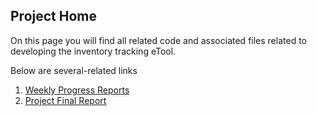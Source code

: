 ## Project Home

On this page you will find all related code and associated files related to developing the inventory tracking eTool.

Below are several-related links

1. [Weekly Progress Reports](https://paceafenet.github.io/progress_reports/)
2. [Project Final Report](https://paceafenet.github.io/final_report/)

